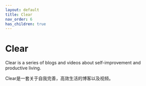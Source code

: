 ```yaml
---
layout: default
title: Clear
nav_order: 6
has_children: true
---
```

# Clear
Clear is a series of blogs and videos about self-improvement and productive living.  
  
Clear是一套关于自我完善，高效生活的博客以及视频。